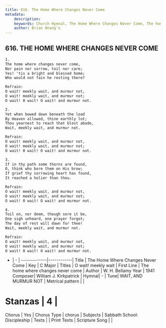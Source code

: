```yaml
---
title: 616. The Home Where Changes Never Come
metadata:
    description: 
    keywords: Church Hymnal, The Home Where Changes Never Come, The home where changes never come, O wait! meekly wait
    author: Brian Onang'o
---
```



## 616. THE HOME WHERE CHANGES NEVER COME

```txt
1.
The home where changes never come, 
Nor pain nor sorrow, toil nor care; 
Yes! 'tis a bright and blessed home; 
Who would not fain he resting there? 

Refrain:
O wait! meekly wait, and murmur not, 
O wait! meekly wait, and murmur not; 
O wait! 0 wait! O wait! and murmur not. 

2.
Yet when bowed down beneath the load 
By Heaven allowed, thine earthly lot; 
Thou yearnest to reach that blest abode, 
Wait, meekly wait, and murmur not. 

Refrain:
O wait! meekly wait, and murmur not, 
O wait! meekly wait, and murmur not; 
O wait! 0 wait! O wait! and murmur not. 

3.
If in thy path some thorns are found, 
O, think who bore them on His brow; 
If grief thy sorrowing heart has found, 
It reached a holier than thou. 

Refrain:
O wait! meekly wait, and murmur not, 
O wait! meekly wait, and murmur not; 
O wait! 0 wait! O wait! and murmur not. 

4.
Toil on, nor deem, though sore it be, 
One sigh unheard, one prayer forgot; 
The day of rest will dawn for thee! 
Wait, meekly wait, and murmur not.

Refrain:
O wait! meekly wait, and murmur not, 
O wait! meekly wait, and murmur not; 
O wait! 0 wait! O wait! and murmur not. 

```

- |   -  |
-------------|------------|
Title | The Home Where Changes Never Come |
Key | C Major |
Titles | O wait! meekly wait |
First Line | The home where changes never come |
Author | W. H. Bellamy
Year | 1941
Composer| William J. Kirkpatrick |
Hymnal|  - |
Tune| WAIT, AND MURMUR NOT |
Metrical pattern | |
# Stanzas | 4 |
Chorus | Yes |
Chorus Type | chorus |
Subjects | Sabbath School: Discipleship |
Texts |  |
Print Texts | 
Scripture Song |  |
  
